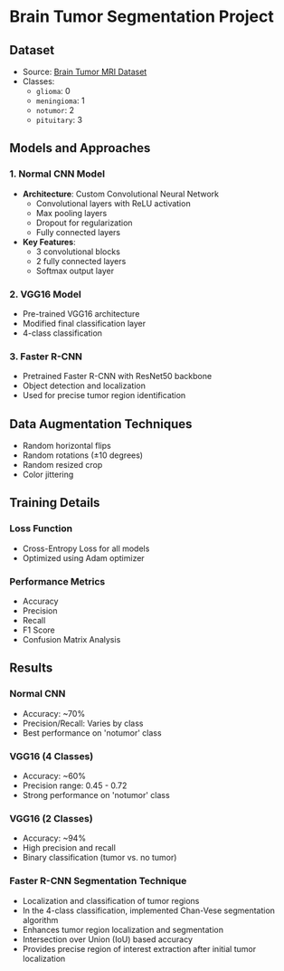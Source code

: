 # Brain Tumor Segmentation Project

## Dataset
- Source: [Brain Tumor MRI Dataset](https://www.kaggle.com/datasets/masoudnickparvar/brain-tumor-mri-dataset/data)
- Classes: 
  - `glioma`: 0
  - `meningioma`: 1
  - `notumor`: 2
  - `pituitary`: 3

## Models and Approaches

### 1. Normal CNN Model
- **Architecture**: Custom Convolutional Neural Network
  - Convolutional layers with ReLU activation
  - Max pooling layers
  - Dropout for regularization
  - Fully connected layers
- **Key Features**:
  - 3 convolutional blocks
  - 2 fully connected layers
  - Softmax output layer

### 2. VGG16 Model
- Pre-trained VGG16 architecture
- Modified final classification layer
- 4-class classification

### 3. Faster R-CNN
- Pretrained Faster R-CNN with ResNet50 backbone
- Object detection and localization
- Used for precise tumor region identification

## Data Augmentation Techniques
- Random horizontal flips
- Random rotations (±10 degrees)
- Random resized crop
- Color jittering

## Training Details

### Loss Function
- Cross-Entropy Loss for all models
- Optimized using Adam optimizer

### Performance Metrics
- Accuracy
- Precision
- Recall
- F1 Score
- Confusion Matrix Analysis

## Results

### Normal CNN
- Accuracy: ~70%
- Precision/Recall: Varies by class
- Best performance on 'notumor' class

### VGG16 (4 Classes)
- Accuracy: ~60%
- Precision range: 0.45 - 0.72
- Strong performance on 'notumor' class

### VGG16 (2 Classes)
- Accuracy: ~94%
- High precision and recall
- Binary classification (tumor vs. no tumor)

### Faster R-CNN Segmentation Technique
- Localization and classification of tumor regions
- In the 4-class classification, implemented Chan-Vese segmentation algorithm
- Enhances tumor region localization and segmentation
- Intersection over Union (IoU) based accuracy
- Provides precise region of interest extraction after initial tumor localization



